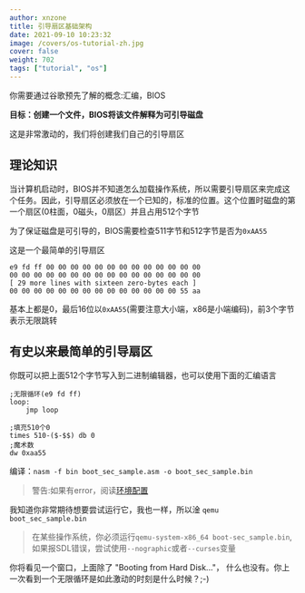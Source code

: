 ```yaml
---
author: xnzone 
title: 引导扇区基础架构
date: 2021-09-10 10:23:32
image: /covers/os-tutorial-zh.jpg
cover: false
weight: 702
tags: ["tutorial", "os"]
---
```


你需要通过谷歌预先了解的概念:汇编，BIOS

**目标：创建一个文件，BIOS将该文件解释为可引导磁盘**

这是非常激动的，我们将创建我们自己的引导扇区

## 理论知识

当计算机启动时，BIOS并不知道怎么加载操作系统，所以需要引导扇区来完成这个任务。因此，引导扇区必须放在一个已知的，标准的位置。这个位置时磁盘的第一个扇区(0柱面，0磁头，0扇区）并且占用512个字节

为了保证磁盘是可引导的，BIOS需要检查511字节和512字节是否为`0xAA55`

这是一个最简单的引导扇区

```shell
e9 fd ff 00 00 00 00 00 00 00 00 00 00 00 00 00
00 00 00 00 00 00 00 00 00 00 00 00 00 00 00 00
[ 29 more lines with sixteen zero-bytes each ]
00 00 00 00 00 00 00 00 00 00 00 00 00 00 55 aa
```

基本上都是0，最后16位以`0xAA55`(需要注意大小端，x86是小端编码)，前3个字节表示无限跳转

## 有史以来最简单的引导扇区

你既可以把上面512个字节写入到二进制编辑器，也可以使用下面的汇编语言

```armasm
;无限循环(e9 fd ff)
loop:
    jmp loop

;填充510个0
times 510-($-$$) db 0
;魔术数
dw 0xaa55
```

编译：`nasm -f bin boot_sec_sample.asm -o boot_sec_sample.bin`

> 警告:如果有error，阅读[环境配置](/02-os-tutorial/01-env/00-env)

我知道你非常期待想要尝试运行它，我也一样，所以淦 `qemu boot_sec_sample.bin`

> 在某些操作系统，你必须运行`qemu-system-x86_64 boot-sec_sample.bin`,如果报SDL错误，尝试使用`--nographic`或者`--curses`变量

你将看见一个窗口，上面除了 "Booting from Hard Disk..."， 什么也没有。你上一次看到一个无限循环是如此激动的时刻是什么时候？;-)